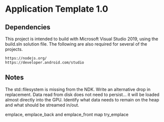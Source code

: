 # Application Template 1.0

## Dependencies

This project is intended to build with Microsoft Visual Studio 2019, using the build.sln solution file.  The following are also required for several of the projects.

    https://nodejs.org/
    https://developer.android.com/studio

## Notes

The std::filesystem is missing from the NDK.
  Write an alternative drop in replacement.
Data read from disk does not need to persist... it will be loaded almost directly into the GPU.
  Identify what data needs to remain on the heap and what should be streamed in/out.

  emplace, emplace_back and emplace_front
  map try_emplace


